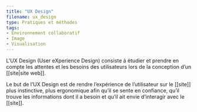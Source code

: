 ```yaml
---
title: "UX Design"
filename: ux_design
type: Pratiques et méthodes
tags:
- Environnement collaboratif
- Image
- Visualisation
---
```


L'UX Design (User eXperience Design) consiste à étudier et prendre en compte les attentes et les besoins des utilisateurs lors de la conception d’un [[site|site web]]. 

Le but de l’UX Design est de rendre l’expérience de l’utilisateur sur le [[site]] plus instinctive, plus ergonomique afin qu’il se sente en confiance, qu’il trouve les informations dont il a besoin et qu’il ait envie d’interagir avec le [[site]].

